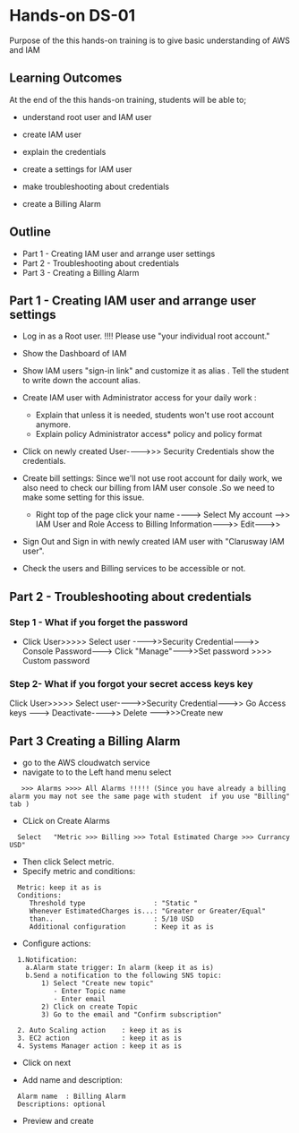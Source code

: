 # Hands-on DS-01 

Purpose of the this hands-on training is to give basic understanding of AWS and IAM 

## Learning Outcomes

At the end of the this hands-on training, students will be able to;

- understand root user and IAM user

- create IAM user 

- explain the credentials 

- create a settings for IAM user

- make troubleshooting about credentials

- create a Billing Alarm

## Outline

- Part 1 - Creating IAM user and arrange user settings
- Part 2 - Troubleshooting about credentials
- Part 3 - Creating a Billing Alarm

## Part 1 - Creating IAM user and arrange user settings

- Log in  as a Root user. !!!! Please use "your individual root account."

- Show the Dashboard of IAM 

- Show IAM users "sign-in link" and customize it as alias . Tell the student to write down the account alias.

- Create IAM user with Administrator access for your daily work :

    - Explain that  unless it is needed,  students won't use root account anymore.
    - Explain policy Administrator access*  policy and policy format

- Click on newly created User---->>> Security Credentials show the credentials. 

- Create bill settings: Since we'll not use root account for daily work, we also need to check our billing from IAM user console .So we need to make some setting for this issue. 

     - Right top of the page click your name ----> Select My account -->> IAM User and Role Access to Billing Information--->> Edit--->>

- Sign Out and Sign in  with newly created IAM user with "Clarusway IAM user". 

- Check the users and Billing services to be accessible or not.



##  Part 2 - Troubleshooting about credentials

### Step 1 - What if you forget the password 

- Click User>>>>> Select user ---->>Security Credential--->> Console Password---> Click "Manage"--->>Set  password >>>> Custom password

### Step 2-  What if you forgot your secret access keys key 

  Click User>>>>> Select user---->>Security Credential--->> Go Access keys ---> Deactivate---->> Delete --->>>Create new 


##  Part 3 Creating a Billing Alarm

- go to the AWS cloudwatch service
- navigate to to the Left hand menu select 

```
   >>> Alarms >>>> All Alarms !!!!! (Since you have already a billing alarm you may not see the same page with student  if you use "Billing" tab )

```   
- CLick on Create Alarms

``` 
  Select   "Metric >>> Billing >>> Total Estimated Charge >>> Currancy USD"
``` 
- Then click Select metric.
- Specify metric and conditions:

``` 
  Metric: keep it as is
  Conditions: 
     Threshold type                 : "Static "
     Whenever EstimatedCharges is...: "Greater or Greater/Equal"
     than..                         : 5/10 USD 
     Additional configuration       : Keep it as is

``` 


- Configure actions: 
``` 
  1.Notification:
    a.Alarm state trigger: In alarm (keep it as is)
    b.Send a notification to the following SNS topic:
        1) Select "Create new topic"
           - Enter Topic name 
           - Enter email
        2) Click on create Topic
        3) Go to the email and "Confirm subscription"
             
  2. Auto Scaling action    : keep it as is
  3. EC2 action             : keep it as is
  4. Systems Manager action : keep it as is
``` 
- Click on next 

- Add name and description:
``` 
  Alarm name  : Billing Alarm
  Descriptions: optional
``` 
- Preview and create